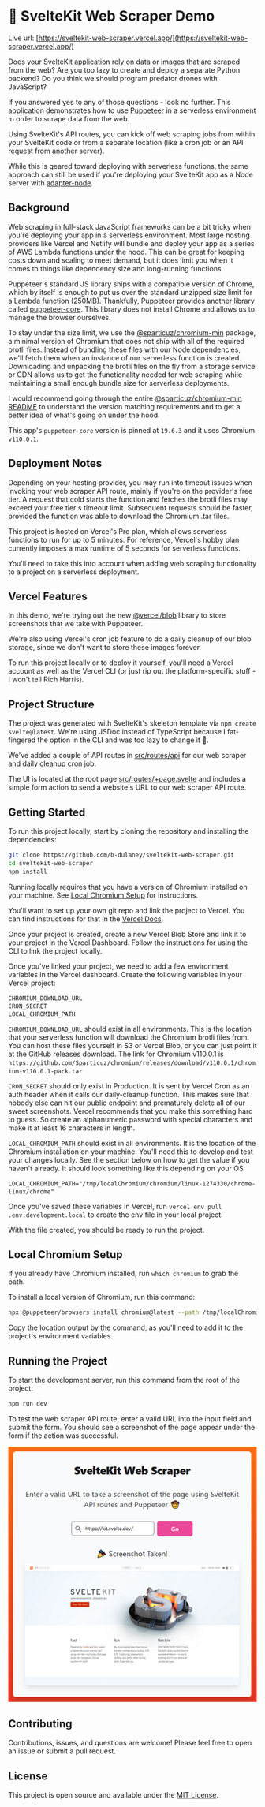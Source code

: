 # 🤠 SvelteKit Web Scraper Demo

Live url: [https://sveltekit-web-scraper.vercel.app/](https://sveltekit-web-scraper.vercel.app/)

Does your SvelteKit application rely on data or images that are scraped from the web?
Are you too lazy to create and deploy a separate Python backend?
Do you think we should program predator drones with JavaScript?

If you answered yes to any of those questions - look no further. This application demonstrates how to use [Puppeteer](https://pptr.dev/) in a serverless environment in order to scrape data from the web.

Using SvelteKit's API routes, you can kick off web scraping jobs from within your SvelteKit code or from a separate location (like a cron job or an API request from another server).

While this is geared toward deploying with serverless functions, the same approach can still be used if you're deploying your SvelteKit app as a Node server with [adapter-node](https://kit.svelte.dev/docs/adapter-node).

## Background

Web scraping in full-stack JavaScript frameworks can be a bit tricky when you're deploying your app in a serverless environment. Most large hosting providers like Vercel and Netlify will bundle and deploy your app as a series of AWS Lambda functions under the hood. This can be great for keeping costs down and scaling to meet demand, but it does limit you when it comes to things like dependency size and long-running functions.

Puppeteer's standard JS library ships with a compatible version of Chrome, which by itself is enough to put us over the standard unzipped size limit for a Lambda function (250MB). Thankfully, Puppeteer provides another library called [puppeteer-core](https://www.npmjs.com/package/puppeteer-core). This library does not install Chrome and allows us to manage the browser ourselves.

To stay under the size limit, we use the [@sparticuz/chromium-min](https://www.npmjs.com/package/@sparticuz/chromium-min) package, a minimal version of Chromium that does not ship with all of the required brotli files. Instead of bundling these files with our Node dependencies, we'll fetch them when an instance of our serverless function is created. Downloading and unpacking the brotli files on the fly from a storage service or CDN allows us to get the functionality needed for web scraping while maintaining a small enough bundle size for serverless deployments.

I would recommend going through the entire [@sparticuz/chromium-min README](https://github.com/Sparticuz/chromium) to understand the version matching requirements and to get a better idea of what's going on under the hood.

This app's `puppeteer-core` version is pinned at `19.6.3` and it uses Chromium `v110.0.1`.

## Deployment Notes

Depending on your hosting provider, you may run into timeout issues when invoking your web scraper API route, mainly if you're on the provider's free tier. A request that cold starts the function and fetches the brotli files may exceed your free tier's timeout limit. Subsequent requests should be faster, provided the function was able to download the Chromium .tar files.

This project is hosted on Vercel's Pro plan, which allows serverless functions to run for up to 5 minutes. For reference, Vercel's hobby plan currently imposes a max runtime of 5 seconds for serverless functions.

You'll need to take this into account when adding web scraping functionality to a project on a serverless deployment.

## Vercel Features

In this demo, we're trying out the new [@vercel/blob](https://github.com/vercel/storage/tree/main/packages/blob#readme) library to store screenshots that we take with Puppeteer.

We're also using Vercel's cron job feature to do a daily cleanup of our blob storage, since we don't want to store these images forever.

To run this project locally or to deploy it yourself, you'll need a Vercel account as well as the Vercel CLI (or just rip out the platform-specific stuff - I won't tell Rich Harris).

## Project Structure

The project was generated with SvelteKit's skeleton template via `npm create svelte@latest`. We're using JSDoc instead of TypeScript because I fat-fingered the option in the CLI and was too lazy to change it 🤘.

We've added a couple of API routes in [src/routes/api](src/routes/api) for our web scraper and daily cleanup cron job.

The UI is located at the root page [src/routes/+page.svelte](src/routes/+page.svelte) and includes a simple form action to send a website's URL to our web scraper API route.

## Getting Started

To run this project locally, start by cloning the repository and installing the dependencies:

```bash
git clone https://github.com/b-dulaney/sveltekit-web-scraper.git
cd sveltekit-web-scraper
npm install
```

Running locally requires that you have a version of Chromium installed on your machine. See [Local Chromium Setup](#local-chromium-setup) for instructions.

You'll want to set up your own git repo and link the project to Vercel. You can find instructions for that in the [Vercel Docs](https://vercel.com/docs/projects/overview#creating-a-project).

Once your project is created, create a new Vercel Blob Store and link it to your project in the Vercel Dashboard. Follow the instructions for using the CLI to link the project locally.

Once you've linked your project, we need to add a few environment variables in the Vercel dashboard. Create the following variables in your Vercel project:

```env
CHROMIUM_DOWNLOAD_URL
CRON_SECRET
LOCAL_CHROMIUM_PATH
```

`CHROMIUM_DOWNLOAD_URL` should exist in all environments. This is the location that your serverless function will download the Chromium brotli files from. You can host these files yourself in S3 or Vercel Blob, or you can just point it at the GitHub releases download. The link for Chromium v110.0.1 is `https://github.com/Sparticuz/chromium/releases/download/v110.0.1/chromium-v110.0.1-pack.tar`

`CRON_SECRET` should only exist in Production. It is sent by Vercel Cron as an auth header when it calls our daily-cleanup function. This makes sure that nobody else can hit our public endpoint and prematurely delete all of our sweet screenshots. Vercel recommends that you make this something hard to guess. So create an alphanumeric password with special characters and make it at least 16 characters in length.

`LOCAL_CHROMIUM_PATH` should exist in all environments. It is the location of the Chromium installation on your machine. You'll need this to develop and test your changes locally. See the section below on how to get the value if you haven't already. It should look something like this depending on your OS:

```env
LOCAL_CHROMIUM_PATH="/tmp/localChromium/chromium/linux-1274330/chrome-linux/chrome"
```

Once you've saved these variables in Vercel, run `vercel env pull .env.development.local` to create the env file in your local project.

With the file created, you should be ready to run the project.

## Local Chromium Setup

If you already have Chromium installed, run `which chromium` to grab the path.

To install a local version of Chromium, run this command:

```bash
npx @puppeteer/browsers install chromium@latest --path /tmp/localChromium
```

Copy the location output by the command, as you'll need to add it to the project's environment variables.

## Running the Project

To start the development server, run this command from the root of the project:

```bash
npm run dev
```

To test the web scraper API route, enter a valid URL into the input field and submit the form. You should see a screenshot of the page appear under the form if the action was successful.

![Example Response](docs/assets/example-response.png)

## Contributing

Contributions, issues, and questions are welcome! Please feel free to open an issue or submit a pull request.

## License

This project is open source and available under the [MIT License](LICENSE).
